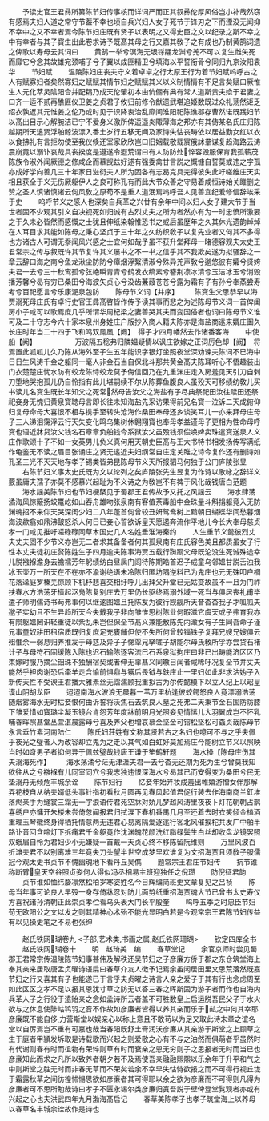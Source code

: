 <!-- { "loadSidebar": true } -->
　　予读史官王君彞所纂陈节妇传事核而详词严而正其叙彞伦厚风俗岂小补哉然窃有感焉夫妇人道之常守节葢不幸也顷自兵兴妇人女子死节于锋刃之下而湮没无闻抑不幸中之又不幸者焉今陈节妇庄既有贤子以表明之又得史臣之文以纪录之斯不幸之中有幸者与其子寳生出此卷求诗予既髙其母之行又嘉其敎子之有成也乃制黄鹄词遗之俾歌以寿母云其词曰
　　黄鹄一举兮溟海无垠铩翮龙渊兮羌不可以复生雌矢死而靡它兮念其故雄宛颈哺子兮子翼以成匪精卫兮填海以平誓衔骨兮同归九京汝阳袁华
　　节妇赋
　　温陵陈妇庄丧夫守义着卓卓之行太原王行为着节妇赋呜呼古之人有赋寡妇者矣然寡妇之赋赋其情节妇之赋赋其义以义制情情有不足言矣赋曰厥惟生人元化萃灵隂阳合并配耦乃成天伦肇初本由伉俪有典有常人道斯贵夫嫓于君妻之曰齐一适不贰再醮匪仪卫姜之贞君子攸归前修令猷遗武堪追姬数既过众礼荡然讵乏绍衣孰返其元惟姜之伦乃或时见于识降衷治乱靡间淮阳祀陈谯郡存曹然诺既践妇节以髙出目示心解腕洁已宁不爱身义激所俾遥遥炎陬薄海之邦亦有其俦某名氏庄归陈越期所天逺贾浮舶鲸波漂入番土岁行五移无闻及家恃失怙丧畴依以居益勤女红以衣以食拂礼有言拒勿使至我仪倐还室家欣欣岂曰旧姻载敬载賔俄訹羣谋复趋海路云涛震崩竟以溺讣哀哉具丧揆度是遵遂令遐荒谓曰有人防防处悴容毁服保育我孤蕲茂陈族令淑外闻厥德之修咸企而慕觊兹好逑有强委禽甘言説之慨慷自誓莫或违之字孤亦成好学向善几三十年家日滋衍夫人所为固各有志曷克具完得彼失此吁嗟维庄天实相且获全于义无伤厥躯伊人之良可称孔有而此大节众善之守易着咸恒诗始关雎删之赞之圣人慎诸慎诸云何风敎之原苟不是重人道泯焉呜呼吾人见善宜纪爰修信辞竢采于史
　　呜呼节义之感人也深矣自兵革之兴廿有余年中间以妇人女子建大节于当世者固不少观其引义自决视死如归诚有古烈丈夫之所为者然亦有为一时忠愤所激要之于久未必皆然而感慨之士犹且伸纸染翰惟恐书之或后虽歴年之久其休光遗韵焯焯在人耳目求其能如陈母之秉心坚贞于三十年之久纺织敎子以复先业者又何其不多得也方诸古人可谓无沗闻风兴感之士宜何如哉予虽不获升堂拜母一睹德容观夫太史王君常宗之传与叙既许其节复许其义屡书之不一书之信乎其不我欺矣遂为拟骚辞之一章云辞曰海之南兮鱼龙湫尘防防兮瘴烟浮繄清淑兮殊异羌声敎兮邈悠彼有孀兮贤姱夫君一去兮三十秋鸾孤兮弦絶瞬青青兮鹤发衣缟素兮簪荆凛冰清兮玉洁冰玉兮消毁播芳馨兮曷有穷已桑田兮海波矢贞心兮没齿蒹葭苍苍兮露为霜有子有孙兮奉蒸尝寿考兮百祀愿言兮乐康淝泉包防
　　陈母节义词【并序】
　　陈寳生父思恭早以海贾溺死母庄氏有卓行史官王彞髙啓皆作传予读其事而悲之为述陈母节义词一首俾闺房小子咸可以歌焉庶几乎所谓华周杞梁之妻善哭其夫而变国俗者也词曰陈母节义谁可及二十守志今六十家本泉州身姓庄户版抄入商人籍夫陈亦是海盐商逺来婿庄圗久长庄时年当二十四于飞和鸣双鳯凰【阙】　得子才四月幡然去作诸番客海
　　中使船【阙】　　　　　　万波隔五稔弗归隣媪疑情以讽庄欲嫁之正词厉色却【阙】　将焉置此呱呱儿久乃陈从海外至子生五年能识字银灯坐照夜堂深劝谏夫陈词不已海中日日生风涛千金之躯同一毫人非金石当自保北斗那共黄金髙夫陈耳听心不悟趣装出门衣楚楚庄忧水防有蛟龙陈恃蛟龙莫予侮信回乃在九重渊庄走入房羞见天引刀自刺刀堕地哭抱孤儿仍自怜指有此儿堪嗣续不尔从陈葬鱼腹良人虽殁天可移绩纺敎儿买书读儿名寳生既长年知父之死常然母告汝父之海盐有子尽典祭祀田汝往赎田还祭祀妾身无愧归黄泉寳聴母言即长往未知海盐先采访果得前兄名寳一泣诉二天成俯仰归复母命母大喜恨不相与携手至转头沧海作桑田奉母还乡谈笑耳儿一亦来拜母庄母子三人涕泪霶浮云行天失变化鸣乌集树休翺翔寳也奉母孝益谨母子更相为性命母呼寳也语近牀贷汝父钱名石章章负舶钱今系狱汝父虽殁钱须偿唤婢卖珠遣寳送泉人义庄作歌颂十子不如一女英男儿负义真何用天朝史臣髙与王大书特书相发扬传写满纸作龟鉴无不读之眉目张诵庄之贤无逺近夫妇纲常自庄定关雎之诗今复作还有删诗如孔圣三光不灭天地存孝子锡类皆弟昆陈母节义天所报驷马何独于公门庐陵张昱
　　右陈节妇义事太史氏既为文以论列之矣庐陵张先生昱复为作诗以歌咏之辞详义覈虽庸夫孺子亦莫不感慕兴起耻为不义诗之为敎岂不有裨于风化哉钱唐白范题
　　海水謡美陈节妇也节妇梗槩见于蜀郡王君传故予又托之风謡云
　　海水肆荡潏海风惊簸扬蛟鼍屹如山吞舟雄吻张泉南有客值荼毒船中金珠量斗斛捐躯竟入无防渊魂招不来仰天哭深闺少妇二八年蓬首何曾较丑妍鸳鸯树上黯朝日蝴蝶华间愁暮烟海波歘翕如鼎沸皷怒杀人何日已妾心誓欲诉皇天愿遏奔流作平地儿今长大奉母慈贞孝一门咸见推吁嗟碌碌同草木国史几人名姓垂淮海秦约
　　人生重节义懿彼烈丈夫丈夫固不少节义亦岂无二者求其备备者何其孤泉南有庄氏容色美且都质虽女子行性本丈夫徒初庄赘陈姓生子四月逾夫陈事海贾五载行踟蹰父母既沦没生死诚殊途幸儿脱襁褓澹身去襜襦芳年躬绩纺白昼扄门闾待陈期皓首迟子成童乌邻媪甘説舌浊我冰玉壶万一所天在不在亦不渝谢绝语未冷陈归匿坊隅逆料已为鬼庄也元无殊叩户桐花落迳庭罗榛芜惊顾下机杼悲喜交相纡呼儿出拜父升堂已无姑变故虽不一且为门祚扶春水方浩荡牙樯起沤鳬陈复别庄去万里仍长驱终焉溺外域一死当与俱居丧礼甫毕遣子师明儒诗书苟弗事何以继逺图媪且托陈友为彼行觊觎所天昔杳杳我子才呱呱夫邈子实幼且不生异趋所天今失戴我子非向雏惟思树陈业何暇滋它虞天或子弗育我亦有陨躯媪罔识轻重徒以紫乱朱岂但保全节髙义兼能敷陈先内澉女有子生同吾命子谨兄事童奴耕田租宿质既归复庶足充饔餔但使不失所何曾较锱铢子复拜兄嫂兄嫂俱云殂惟余一弱息归养推友于母慈及异子子悌覃兄孥嗟子胡能尔母氏敎所孚亦尝贷石楮计子与母符石固缓陈入陈也迟石输陈逐客流巳石系泉狱拘庄曰非已出畴能济区区乃束嫁时服乃摘尘钿珠不独酬宿契或者伸无辜髙义同皦日闻者咸唏吁况复全节并丈夫能然乎袒肉谢恐后牵羊走含愉前惧鼎与镬后畏钺与鈇庄止一里妇如此非求沽妫子入新传天性不受谀王君播大雅素丝无霑濡顾我重拟古为尔传懿模下以立人纪上以昭皇谟山阴胡龙臣
　　迢迢南海水波浪无晨暮一苇万里杭逢彼蛟鳄怒良人竟漂溺浩荡随烟雾海水无时枯妾恨何由诉誓将沃焦石去筑良人墓之死弗二天秉节金石固防防膝下雏爱惜如寳璐尘凝玉镜台肯怨芳年度牀前明月光照妾见情愫儿大羽翼成岂不怀乳哺春晖照髙堂丛萱湛晨露母兮喜及养父也増哀慕金坚金可镕松坚松可螙贞哉陈母节永言垂竹素河南陆仁
　　陈氏妇荘姓有文称其贤若古之名妇也噫可不与之乎夫佩乎夜光之璧者人为改容却立鬼为之走以其气如白虹好莫加焉庄今能树立节义以照映当时如竒男子者抑何异于佩兹璧哉钱唐王谦于笙鹤轩题
　　海水操【陈母庄伤其夫溺海死作】
　　海水荡潏兮茫无津涯夫君一去兮杳无还期为死为生兮曾莫我知欲往从之兮襁褓有儿同室同穴兮我志独违恨深海水兮曷其已而安得变为桑田兮民无垫溺舟无倾危丰城余诠
　　陈节妇行
　　忆妾年始笄妆成羞出帷嬉游憎女伴那解弄花枝自从纳夫婿低头事针指初看秋月圆再见春风起值君促行装去作海南商兰釭堆落烬亲手为缝裳三霜无一字浪语传君死空牀对娇儿梦越风涛里夜夜卜灯花朝朝占鹊喜绣户亦慵开朱楼未尝倚忽闻报君归拭涙下春机番禺几月至还着去时衣笑倾金榼酒重理玉琴徽终身得栖托情意两无违君心易离隔爱逐逺行客北风催捩柁共发广中舶半路讣音回含啼灯下拆痛君千金躯竟作沈渊魄花颜洗红脂绿鬓生白丝却收盘龙镜罢照双蛾眉自怜为君妇少小无嫌疑一首戴一天贞心终不移陈留阮维则
　　万里风波百折滩夫君不以别离难三年竟失刀头望半世空成梦里欢谁复为文招海贾且须敎子服儒冠今观太史书贞节不愧幽魂地下看丹丘吴儁
　　题常宗王君庄节妇传
　　抗节谁称断臂皇天空谷照贞姿何人得似冯丞相易主班迎独任之倪瓒
　　防倪征君韵
　　贞节谁如恤纬嫠凛然松柏岁寒姿姓名今日辉编简班史文章复见之吕祯
　　陈母当年事可论良人早殁一身存倚牀忍对防儿面剪纸重招海贾魂大节已曾书太史寿仪方喜祝诸孙清朝正此崇贞孝伫看乌头表大门长平殷奎
　　呜呼五季之时忠臣节妇苟无欧阳公之文以发之则其精神心术殆不能光显明白若是今观常宗王君陈节妇传益有以见操史笔之不易也张绅

　　赵氏铁网瑚卷九
<子部,艺术类,书画之属,赵氏铁网珊瑚>
　　钦定四库全书
　　赵氏铁网瑚卷十
　　明　赵琦美　编
　　春草堂记
　　余官京师时尝见蜀郡王君常宗传温陵陈节妇事甚伟及解秩还吴节妇之子彦廉方侨于郡之东仓筑堂海上奉其亲来居取唐孟贞曜诗语扁曰春草介友人徴予记焉余虽闲居田里文思荒落然既嘉节妇之行又喜其有子也能遂已于言乎夫贞曜之诗言人亲之爱子于其有行也念虑周至如此区区之孝不足以报其恩犹寸草之防无以答三春之晖斯固为游子者而作也自海内兵革人子之行役于逺贻亲之念如孟诗所云者盖不可胜数皇上启运脱吾民父子于水火欲与之休息使陟岵鸨羽之音不作故如彦廉者皆得以养其亲而乐于畆之中何其幸耶彦廉既不能自侈力营斯堂以娱亲心以称上意且不敢苟以为足又取此诗末章之谊名堂以自厉焉岂不重有可嘉也哉当春阳既舒土膏润沃彦亷从其亲游于斯堂之上顾草之生于庭者甲頴发坼取是诗载歌而兴起之则爱敬之心有不与之油然而俱萌者乎虽然时有代谢则春有时而徂物有荣悴则草有时而衰亲之恩无穷则子之思报者无时而当已也彦亷知此而求之凡所以致养者朝夕若不及焉使吾亲融融熙熙以乐余年于升平和气之中则斯堂之胜无时而非春无草而不荣矣若余不幸早失怙恃欲报之而不可得行视丘垅于霜露秋草之间彷徨怵惕思欲如彦亷者其可得耶以余之欲为彦亷而不可得则凡得为彦亷者可不思所勉哉诗曰孝子不匮永锡尔类彦亷归寘吾説于壁俾登堂覧观者亦或有兴起之心也夫洪武四年九月渤海髙启记
　　春草美陈孝子也孝子筑堂海上以养母以春草名丰城余诠故作是诗也
